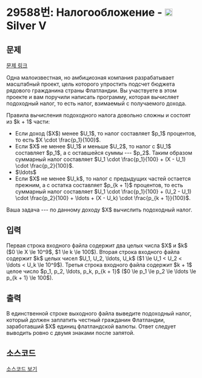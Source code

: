 # 29588번: Налогообложение - <img src="https://static.solved.ac/tier_small/6.svg" style="height:20px" /> Silver V

<!-- performance -->

<!-- 문제 제출 후 깃허브에 푸시를 했을 때 제출한 코드의 성능이 입력될 공간입니다.-->

<!-- end -->

## 문제

[문제 링크](https://boj.kr/29588)


<p>Одна малоизвестная, но амбициозная компания разрабатывает масштабный проект, цель которого упростить подсчет бюджета рядового гражданина страны Флатландии. Вы участвуете в этом проекте и вам поручили написать программу, которая вычисляет подоходный налог, то есть налог, взимаемый с получаемого дохода.</p>

<p>Правила вычисления подоходного налога довольно сложны и состоят из $k + 1$ части:</p>

<ul>
<li>Если доход ($X$) менее $U_1$, то налог составляет $p_1$ процентов, то есть $X \cdot \frac{p_1}{100}$.</li>
<li>Если $X$ не менее $U_1$ и меньше $U_2$, то налог с $U_1$ составляет $p_1$, а с оставшейся суммы --- $p_2$. Таким образом суммарный налог составляет $U_1 \cdot \frac{p_1}{100} + (X - U_1) \cdot \frac{p_2}{100}$.</li>
<li>$\ldots$</li>
<li>Если $X$ не менее $U_k$, то налог с предыдущих частей остается прежним, а с остатка составляет $p_{k + 1}$ процентов, то есть суммарный налог составляет $U_1 \cdot \frac{p_1}{100} + (U_2 - U_1) \cdot \frac{p_2}{100} + \ldots + (X - U_k) \cdot \frac{p_{k + 1}}{100}$.</li>
</ul>

<p>Ваша задача --- по данному доходу $X$ вычислить подоходный налог.</p>



## 입력


<p>Первая строка входного файла содержит два целых числа $X$ и $k$ ($0 \le X \le 10^9$, $1 \le k \le 100$). Вторая строка входного файла содержит $k$ целых чисел $U_1, U_2, \ldots, U_k$ ($1 \le U_1 &lt; U_2 &lt; \ldots &lt; U_k \le 10^9$). Третья строка входного файла содержит $k + 1$ целое число $p_1, p_2, \ldots, p_k, p_{k + 1}$ ($0 \le p_1 \le p_2 \le \ldots \le p_{k + 1} \le 100$).</p>



## 출력


<p>В единственной строке выходного файла выведите подоходный налог, который должен заплатить честный гражданин Флатландии, заработавший $X$ единиц флатландской валюты. Ответ следует выводить ровно с двумя знаками после запятой.</p>



## 소스코드

[소스코드 보기](Налогообложение.py)